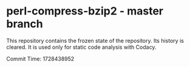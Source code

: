 # perl-compress-bzip2 - master branch

This repository contains the frozen state of the repository.
Its history is cleared. It is used only for static code
analysis with Codacy.

Commit Time: 1728438952